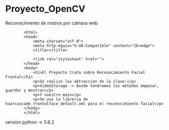 # Proyecto_OpenCV
Reconocimiento de rostros por cámara web
<!DOCTYPE html>
			<html>
			<head>
				<meta charset="utf-8">
				<meta http-equiv="X-UA-Compatible" content="IE=edge">
				<title></title>

				<link rel="stylesheet" href="">
			</head>
			<body>
				<h1>El Proyecto trata sobre Reconocimiento Facial Frontal</h1>
				<p>Se realizo las abtraccion de la clase:</p>
				<p>VideoStorage -> Donde tendremos los metodos empezar, guardar y mostrar</p>
				<p>Y nuestro main</p>
				<p>Se uso la libreria de haarcascade_frontalface_default.xml para el reconocimiento facial</p>
			</body>
			</html>			
version python -> 3.8.2